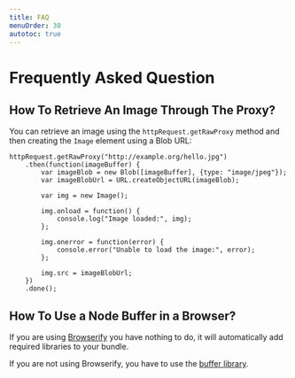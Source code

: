 ```yaml
---
title: FAQ
menuOrder: 30
autotoc: true
---
```


# Frequently Asked Question

## How To Retrieve An Image Through The Proxy?

You can retrieve an image using the `httpRequest.getRawProxy` method and then
creating the `Image` element using a Blob URL:

```javascrtipt
httpRequest.getRawProxy("http://example.org/hello.jpg")
    .then(function(imageBuffer) {
        var imageBlob = new Blob([imageBuffer], {type: "image/jpeg"});
        var imageBlobUrl = URL.createObjectURL(imageBlob);

        var img = new Image();

        img.onload = function() {
            console.log("Image loaded:", img);
        };

        img.onerror = function(error) {
            console.error("Unable to load the image:", error);
        };

        img.src = imageBlobUrl;
    })
    .done();
```

## How To Use a Node Buffer in a Browser?

If you are using [Browserify][] you have nothing to do, it will automatically
add required libraries to your bundle.

If you are not using Browserify, you have to use the [buffer
library][bufferlib].


[Browserify]: http://browserify.org/
[bufferlib]: https://github.com/feross/buffer
